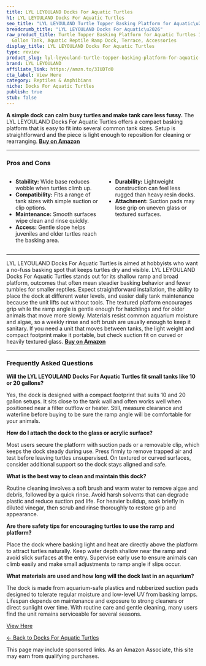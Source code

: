 ```yaml
---
title: LYL LEYOULAND Docks For Aquatic Turtles
h1: LYL LEYOULAND Docks For Aquatic Turtles
seo_title: "LYL LEYOULAND Turtle Topper Basking Platform for Aquatic\u2026"
breadcrumb_title: "LYL LEYOULAND Docks For Aquatic\u2026"
raw_product_title: Turtle Topper Basking Platform for Aquatic Turtles 10/20/29/55
  Gallon Tank, Aquatic Reptile Ramp Dock, Terrace, Accessories
display_title: LYL LEYOULAND Docks For Aquatic Turtles
type: review
product_slug: lyl-leyouland-turtle-topper-basking-platform-for-aquatic-turtles-10-20-70348e6b
brand: LYL LEYOULAND
affiliate_link: https://amzn.to/3IUDTdO
cta_label: View Here
category: Reptiles & Amphibians
niche: Docks For Aquatic Turtles
publish: true
stub: false
---
```


<div id="intro" class="full-width">
  <p><strong>A simple dock can calm busy turtles and make tank care less fussy.</strong> The LYL LEYOULAND Docks For Aquatic Turtles offers a compact basking platform that is easy to fit into several common tank sizes. Setup is straightforward and the piece is light enough to reposition for cleaning or rearranging. <a href="https://amzn.to/3IUDTdO" rel="nofollow sponsored noopener" target="_blank"><strong>Buy on Amazon</strong></a></p>
</div>

<hr />
<h3 id="pros-cons">Pros and Cons</h3>
<div class="pc-grid" style="display:grid;grid-template-columns:1fr 1fr;gap:16px;">
  <ul>
    <li><strong>Stability:</strong> Wide base reduces wobble when turtles climb up.</li>
    <li><strong>Compatibility:</strong> Fits a range of tank sizes with simple suction or clip options.</li>
    <li><strong>Maintenance:</strong> Smooth surfaces wipe clean and rinse quickly.</li>
    <li><strong>Access:</strong> Gentle slope helps juveniles and older turtles reach the basking area.</li>
  </ul>
  <ul>
    <li><strong>Durability:</strong> Lightweight construction can feel less rugged than heavy resin docks.</li>
    <li><strong>Attachment:</strong> Suction pads may lose grip on uneven glass or textured surfaces.</li>
  </ul>
</div>
<hr />

<div class="full-width">
  <p>LYL LEYOULAND Docks For Aquatic Turtles is aimed at hobbyists who want a no-fuss basking spot that keeps turtles dry and visible. LYL LEYOULAND Docks For Aquatic Turtles stands out for its shallow ramp and broad platform, outcomes that often mean steadier basking behavior and fewer tumbles for smaller reptiles. Expect straightforward installation, the ability to place the dock at different water levels, and easier daily tank maintenance because the unit lifts out without tools. The textured platform encourages grip while the ramp angle is gentle enough for hatchlings and for older animals that move more slowly. Materials resist common aquarium moisture and algae, so a weekly rinse and soft brush are usually enough to keep it sanitary. If you need a unit that moves between tanks, the light weight and compact footprint make it portable, but check suction fit on curved or heavily textured glass. <a href="https://amzn.to/3IUDTdO" rel="nofollow sponsored noopener" target="_blank"><strong>Buy on Amazon</strong></a></p>
</div>

<hr />
<h3 id="faqs">Frequently Asked Questions</h3>

<p><strong>Will the LYL LEYOULAND Docks For Aquatic Turtles fit small tanks like 10 or 20 gallons?</strong></p>
<p>Yes, the dock is designed with a compact footprint that suits 10 and 20 gallon setups. It sits close to the tank wall and often works well when positioned near a filter outflow or heater. Still, measure clearance and waterline before buying to be sure the ramp angle will be comfortable for your animals.</p>

<p><strong>How do I attach the dock to the glass or acrylic surface?</strong></p>
<p>Most users secure the platform with suction pads or a removable clip, which keeps the dock steady during use. Press firmly to remove trapped air and test before leaving turtles unsupervised. On textured or curved surfaces, consider additional support so the dock stays aligned and safe.</p>

<p><strong>What is the best way to clean and maintain this dock?</strong></p>
<p>Routine cleaning involves a soft brush and warm water to remove algae and debris, followed by a quick rinse. Avoid harsh solvents that can degrade plastic and reduce suction pad life. For heavier buildup, soak briefly in diluted vinegar, then scrub and rinse thoroughly to restore grip and appearance.</p>

<p><strong>Are there safety tips for encouraging turtles to use the ramp and platform?</strong></p>
<p>Place the dock where basking light and heat are directly above the platform to attract turtles naturally. Keep water depth shallow near the ramp and avoid slick surfaces at the entry. Supervise early use to ensure animals can climb easily and make small adjustments to ramp angle if slips occur.</p>

<p><strong>What materials are used and how long will the dock last in an aquarium?</strong></p>
<p>The dock is made from aquarium-safe plastics and rubberized suction pads designed to tolerate regular moisture and low-level UV from basking lamps. Lifespan depends on maintenance and exposure to strong cleaners or direct sunlight over time. With routine care and gentle cleaning, many users find the unit remains serviceable for several seasons.</p>
<p><a class="btn" href="https://amzn.to/3IUDTdO" target="_blank" rel="nofollow sponsored noopener">View Here</a></p>
<p><a href="/roundups/reptiles-amphibians/docks-for-aquatic-turtles/">← Back to Docks For Aquatic Turtles</a></p>
<aside class="disclosure">This page may include sponsored links. As an Amazon Associate, this site may earn from qualifying purchases.</aside>

